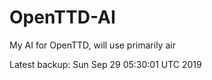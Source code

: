 # OpenTTD-AI
My AI for OpenTTD, will use primarily air

Latest backup: Sun Sep 29 05:30:01 UTC 2019
